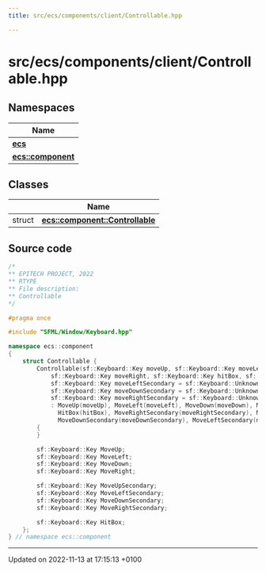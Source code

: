 ```yaml
---
title: src/ecs/components/client/Controllable.hpp

---
```


# src/ecs/components/client/Controllable.hpp



## Namespaces

| Name           |
| -------------- |
| **[ecs](Namespaces/namespaceecs.md)**  |
| **[ecs::component](Namespaces/namespaceecs_1_1component.md)**  |

## Classes

|                | Name           |
| -------------- | -------------- |
| struct | **[ecs::component::Controllable](Classes/structecs_1_1component_1_1_controllable.md)**  |




## Source code

```cpp
/*
** EPITECH PROJECT, 2022
** RTYPE
** File description:
** Controllable
*/

#pragma once

#include "SFML/Window/Keyboard.hpp"

namespace ecs::component
{
    struct Controllable {
        Controllable(sf::Keyboard::Key moveUp, sf::Keyboard::Key moveLeft, sf::Keyboard::Key moveDown,
            sf::Keyboard::Key moveRight, sf::Keyboard::Key hitBox, sf::Keyboard::Key moveUpSecondary = sf::Keyboard::Unknown,
            sf::Keyboard::Key moveLeftSecondary = sf::Keyboard::Unknown,
            sf::Keyboard::Key moveDownSecondary = sf::Keyboard::Unknown,
            sf::Keyboard::Key moveRightSecondary = sf::Keyboard::Unknown)
            : MoveUp(moveUp), MoveLeft(moveLeft), MoveDown(moveDown), MoveRight(moveRight),
              HitBox(hitBox), MoveRightSecondary(moveRightSecondary), MoveUpSecondary(moveUpSecondary),
              MoveDownSecondary(moveDownSecondary), MoveLeftSecondary(moveLeftSecondary)
        {
        }

        sf::Keyboard::Key MoveUp;
        sf::Keyboard::Key MoveLeft;
        sf::Keyboard::Key MoveDown;
        sf::Keyboard::Key MoveRight;

        sf::Keyboard::Key MoveUpSecondary;
        sf::Keyboard::Key MoveLeftSecondary;
        sf::Keyboard::Key MoveDownSecondary;
        sf::Keyboard::Key MoveRightSecondary;

        sf::Keyboard::Key HitBox;
    };
} // namespace ecs::component
```


-------------------------------

Updated on 2022-11-13 at 17:15:13 +0100
